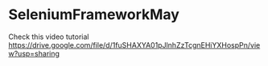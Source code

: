 # SeleniumFrameworkMay

Check this video tutorial 
https://drive.google.com/file/d/1fuSHAXYA01pJlnhZzTcgnEHiYXHospPn/view?usp=sharing
